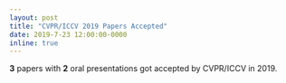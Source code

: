 ```yaml
---
layout: post
title: "CVPR/ICCV 2019 Papers Accepted"
date: 2019-7-23 12:00:00-0000
inline: true
---
```


**3** papers with **2** oral presentations got accepted by CVPR/ICCV in 2019.
